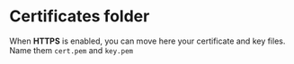 # Certificates folder

When  **HTTPS** is enabled, you can move here your certificate and key files.
Name them `cert.pem` and `key.pem`
